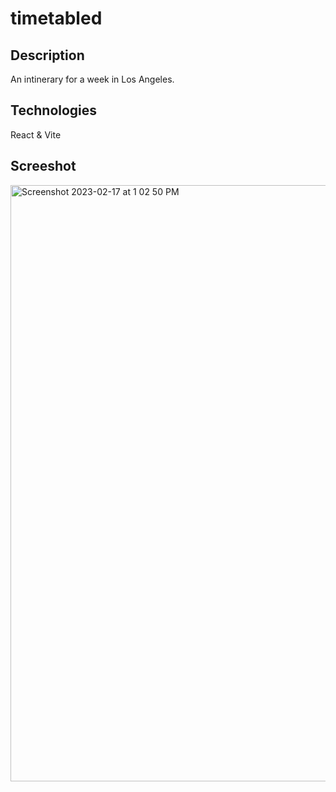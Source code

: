 # timetabled

## Description ## 
An intinerary for a week in Los Angeles. 

## Technologies ##
React & Vite

## Screeshot ##
<img width="954" alt="Screenshot 2023-02-17 at 1 02 50 PM" src="https://user-images.githubusercontent.com/43279582/219755147-25c0776a-bc46-4df1-8250-0209aa6af8d4.png">
